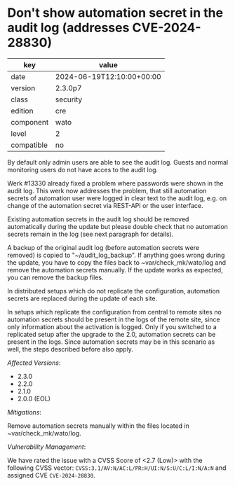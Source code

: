 [//]: # (werk v2)
# Don't show automation secret in the audit log (addresses CVE-2024-28830)

key        | value
---------- | ---
date       | 2024-06-19T12:10:00+00:00
version    | 2.3.0p7
class      | security
edition    | cre
component  | wato
level      | 2
compatible | no

By default only admin users are able to see the audit log. Guests and normal
monitoring users do not have acces to the audit log.

Werk #13330 already fixed a problem where passwords were shown in the audit log.
This werk now addresses the problem, that still automation secrets of
automation user were logged in clear text to the audit log, e.g. on change of
the automation secret via REST-API or the user interface.

Existing automation secrets in the audit log should be removed automatically
during the update but please double check that no automation secrets remain in
the log (see next paragraph for details).

A backup of the original audit log (before automation secrets were removed) is
copied to "~/audit_log_backup". If anything goes wrong
during the update, you have to copy the files back to ~var/check_mk/wato/log
and remove the automation secrets manually. If the update works as expected,
you can remove the backup files.

In distributed setups which do not replicate the configuration, automation
secrets are replaced during the update of each site.

In setups which replicate the configuration from central to remote sites no
automation secrets should be present in the logs of the remote site, since only
information about the activation is logged. Only if you switched to a
replicated setup after the upgrade to the 2.0, automation secrets can be
present in the logs. Since automation secrets may be in this scenario as well,
the steps described before also apply.

*Affected Versions*:

* 2.3.0
* 2.2.0
* 2.1.0
* 2.0.0 (EOL)

*Mitigations*:

Remove automation secrets manually within the files located in
~var/check_mk/wato/log.

*Vulnerability Management*:

We have rated the issue with a CVSS Score of <2.7 (Low)> with the following
CVSS vector: `CVSS:3.1/AV:N/AC:L/PR:H/UI:N/S:U/C:L/I:N/A:N` and assigned CVE
`CVE-2024-28830`.
